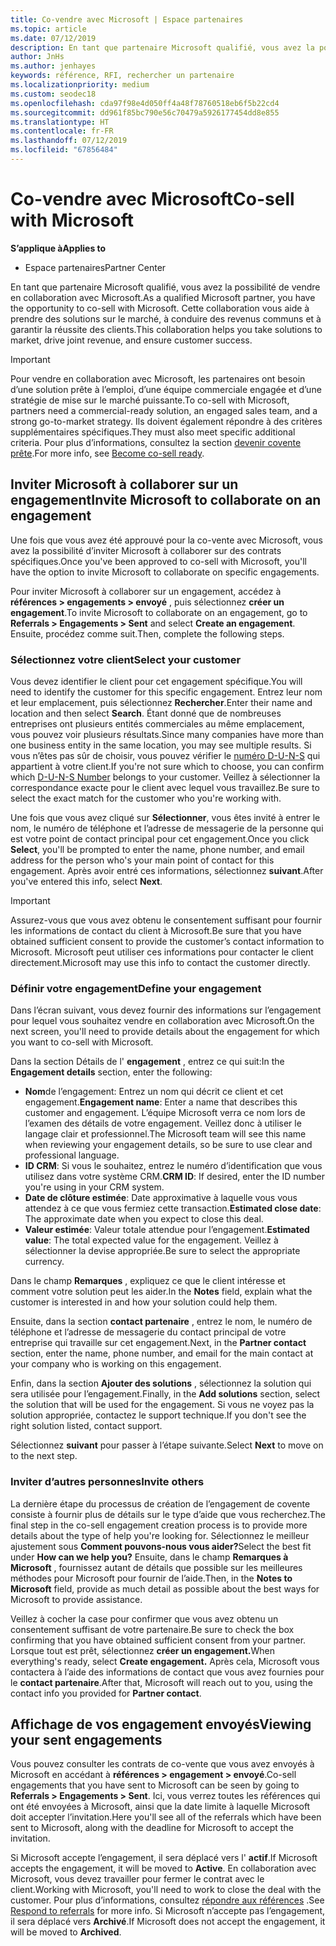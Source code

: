 ```yaml
---
title: Co-vendre avec Microsoft | Espace partenaires
ms.topic: article
ms.date: 07/12/2019
description: En tant que partenaire Microsoft qualifié, vous avez la possibilité de vendre en collaboration avec Microsoft. Cette collaboration vous aide à prendre des solutions sur le marché, à conduire des revenus communs et à garantir la réussite des clients.
author: JnHs
ms.author: jenhayes
keywords: référence, RFI, rechercher un partenaire
ms.localizationpriority: medium
ms.custom: seodec18
ms.openlocfilehash: cda97f98e4d050ff4a48f78760518eb6f5b22cd4
ms.sourcegitcommit: dd961f85bc790e56c70479a5926177454dd8e855
ms.translationtype: HT
ms.contentlocale: fr-FR
ms.lasthandoff: 07/12/2019
ms.locfileid: "67856484"
---
```

# <a name="co-sell-with-microsoft"></a><span data-ttu-id="c0db1-105">Co-vendre avec Microsoft</span><span class="sxs-lookup"><span data-stu-id="c0db1-105">Co-sell with Microsoft</span></span>

<span data-ttu-id="c0db1-106">**S’applique à**</span><span class="sxs-lookup"><span data-stu-id="c0db1-106">**Applies to**</span></span>

-  <span data-ttu-id="c0db1-107">Espace partenaires</span><span class="sxs-lookup"><span data-stu-id="c0db1-107">Partner Center</span></span>

<span data-ttu-id="c0db1-108">En tant que partenaire Microsoft qualifié, vous avez la possibilité de vendre en collaboration avec Microsoft.</span><span class="sxs-lookup"><span data-stu-id="c0db1-108">As a qualified Microsoft partner, you have the opportunity to co-sell with Microsoft.</span></span> <span data-ttu-id="c0db1-109">Cette collaboration vous aide à prendre des solutions sur le marché, à conduire des revenus communs et à garantir la réussite des clients.</span><span class="sxs-lookup"><span data-stu-id="c0db1-109">This collaboration helps you take solutions to market, drive joint revenue, and ensure customer success.</span></span>

> [!IMPORTANT]
> <span data-ttu-id="c0db1-110">Pour vendre en collaboration avec Microsoft, les partenaires ont besoin d’une solution prête à l’emploi, d’une équipe commerciale engagée et d’une stratégie de mise sur le marché puissante.</span><span class="sxs-lookup"><span data-stu-id="c0db1-110">To co-sell with Microsoft, partners need a commercial-ready solution, an engaged sales team, and a strong go-to-market strategy.</span></span> <span data-ttu-id="c0db1-111">Ils doivent également répondre à des critères supplémentaires spécifiques.</span><span class="sxs-lookup"><span data-stu-id="c0db1-111">They must also meet specific additional criteria.</span></span> <span data-ttu-id="c0db1-112">Pour plus d’informations, consultez la section [devenir covente prête](https://partner.microsoft.com/reach-customers/selling-with-microsoft#become-ready).</span><span class="sxs-lookup"><span data-stu-id="c0db1-112">For more info, see [Become co-sell ready](https://partner.microsoft.com/reach-customers/selling-with-microsoft#become-ready).</span></span>

## <a name="invite-microsoft-to-collaborate-on-an-engagement"></a><span data-ttu-id="c0db1-113">Inviter Microsoft à collaborer sur un engagement</span><span class="sxs-lookup"><span data-stu-id="c0db1-113">Invite Microsoft to collaborate on an engagement</span></span>

<span data-ttu-id="c0db1-114">Une fois que vous avez été approuvé pour la co-vente avec Microsoft, vous avez la possibilité d’inviter Microsoft à collaborer sur des contrats spécifiques.</span><span class="sxs-lookup"><span data-stu-id="c0db1-114">Once you've been approved to co-sell with Microsoft, you'll have the option to invite Microsoft to collaborate on specific engagements.</span></span>

<span data-ttu-id="c0db1-115">Pour inviter Microsoft à collaborer sur un engagement, accédez à **références > engagements > envoyé** , puis sélectionnez **créer un engagement**.</span><span class="sxs-lookup"><span data-stu-id="c0db1-115">To invite Microsoft to collaborate on an engagement, go to **Referrals > Engagements > Sent** and select **Create an engagement**.</span></span> <span data-ttu-id="c0db1-116">Ensuite, procédez comme suit.</span><span class="sxs-lookup"><span data-stu-id="c0db1-116">Then, complete the following steps.</span></span>

### <a name="select-your-customer"></a><span data-ttu-id="c0db1-117">Sélectionnez votre client</span><span class="sxs-lookup"><span data-stu-id="c0db1-117">Select your customer</span></span>

<span data-ttu-id="c0db1-118">Vous devez identifier le client pour cet engagement spécifique.</span><span class="sxs-lookup"><span data-stu-id="c0db1-118">You will need to identify the customer for this specific engagement.</span></span> <span data-ttu-id="c0db1-119">Entrez leur nom et leur emplacement, puis sélectionnez **Rechercher**.</span><span class="sxs-lookup"><span data-stu-id="c0db1-119">Enter their name and location and then select **Search**.</span></span> <span data-ttu-id="c0db1-120">Étant donné que de nombreuses entreprises ont plusieurs entités commerciales au même emplacement, vous pouvez voir plusieurs résultats.</span><span class="sxs-lookup"><span data-stu-id="c0db1-120">Since many companies have more than one business entity in the same location, you may see multiple results.</span></span> <span data-ttu-id="c0db1-121">Si vous n’êtes pas sûr de choisir, vous pouvez vérifier le [numéro D-U-N-S](https://www.dnb.com/duns-number.html) qui appartient à votre client.</span><span class="sxs-lookup"><span data-stu-id="c0db1-121">If you're not sure which to choose, you can confirm which [D-U-N-S Number](https://www.dnb.com/duns-number.html) belongs to your customer.</span></span> <span data-ttu-id="c0db1-122">Veillez à sélectionner la correspondance exacte pour le client avec lequel vous travaillez.</span><span class="sxs-lookup"><span data-stu-id="c0db1-122">Be sure to select the exact match for the customer who you're working with.</span></span> 

<span data-ttu-id="c0db1-123">Une fois que vous avez cliqué sur **Sélectionner**, vous êtes invité à entrer le nom, le numéro de téléphone et l’adresse de messagerie de la personne qui est votre point de contact principal pour cet engagement.</span><span class="sxs-lookup"><span data-stu-id="c0db1-123">Once you click **Select**, you'll be prompted to enter the name, phone number, and email address for the person who's your main point of contact for this engagement.</span></span> <span data-ttu-id="c0db1-124">Après avoir entré ces informations, sélectionnez **suivant**.</span><span class="sxs-lookup"><span data-stu-id="c0db1-124">After you've entered this info, select **Next**.</span></span>

> [!IMPORTANT]
> <span data-ttu-id="c0db1-125">Assurez-vous que vous avez obtenu le consentement suffisant pour fournir les informations de contact du client à Microsoft.</span><span class="sxs-lookup"><span data-stu-id="c0db1-125">Be sure that you have obtained sufficient consent to provide the customer’s contact information to Microsoft.</span></span> <span data-ttu-id="c0db1-126">Microsoft peut utiliser ces informations pour contacter le client directement.</span><span class="sxs-lookup"><span data-stu-id="c0db1-126">Microsoft may use this info to contact the customer directly.</span></span>

### <a name="define-your-engagement"></a><span data-ttu-id="c0db1-127">Définir votre engagement</span><span class="sxs-lookup"><span data-stu-id="c0db1-127">Define your engagement</span></span>

<span data-ttu-id="c0db1-128">Dans l’écran suivant, vous devez fournir des informations sur l’engagement pour lequel vous souhaitez vendre en collaboration avec Microsoft.</span><span class="sxs-lookup"><span data-stu-id="c0db1-128">On the next screen, you'll need to provide details about the engagement for which you want to co-sell with Microsoft.</span></span>

<span data-ttu-id="c0db1-129">Dans la section Détails de l' **engagement** , entrez ce qui suit:</span><span class="sxs-lookup"><span data-stu-id="c0db1-129">In the **Engagement details** section, enter the following:</span></span>
- <span data-ttu-id="c0db1-130">**Nom**de l’engagement: Entrez un nom qui décrit ce client et cet engagement.</span><span class="sxs-lookup"><span data-stu-id="c0db1-130">**Engagement name**: Enter a name that describes this customer and engagement.</span></span> <span data-ttu-id="c0db1-131">L’équipe Microsoft verra ce nom lors de l’examen des détails de votre engagement. Veillez donc à utiliser le langage clair et professionnel.</span><span class="sxs-lookup"><span data-stu-id="c0db1-131">The Microsoft team will see this name when reviewing your engagement details, so be sure to use clear and professional language.</span></span>
- <span data-ttu-id="c0db1-132">**ID CRM**: Si vous le souhaitez, entrez le numéro d’identification que vous utilisez dans votre système CRM.</span><span class="sxs-lookup"><span data-stu-id="c0db1-132">**CRM ID**: If desired, enter the ID number you're using in your CRM system.</span></span>
- <span data-ttu-id="c0db1-133">**Date de clôture estimée**: Date approximative à laquelle vous vous attendez à ce que vous fermiez cette transaction.</span><span class="sxs-lookup"><span data-stu-id="c0db1-133">**Estimated close date**: The approximate date when you expect to close this deal.</span></span>
- <span data-ttu-id="c0db1-134">**Valeur estimée**: Valeur totale attendue pour l’engagement.</span><span class="sxs-lookup"><span data-stu-id="c0db1-134">**Estimated value**: The total expected value for the engagement.</span></span> <span data-ttu-id="c0db1-135">Veillez à sélectionner la devise appropriée.</span><span class="sxs-lookup"><span data-stu-id="c0db1-135">Be sure to select the appropriate currency.</span></span>

<span data-ttu-id="c0db1-136">Dans le champ **Remarques** , expliquez ce que le client intéresse et comment votre solution peut les aider.</span><span class="sxs-lookup"><span data-stu-id="c0db1-136">In the **Notes** field, explain what the customer is interested in and how your solution could help them.</span></span>

 <span data-ttu-id="c0db1-137">Ensuite, dans la section **contact partenaire** , entrez le nom, le numéro de téléphone et l’adresse de messagerie du contact principal de votre entreprise qui travaille sur cet engagement.</span><span class="sxs-lookup"><span data-stu-id="c0db1-137">Next, in the **Partner contact** section, enter the name, phone number, and email for the main contact at your company who is working on this engagement.</span></span>

<span data-ttu-id="c0db1-138">Enfin, dans la section **Ajouter des solutions** , sélectionnez la solution qui sera utilisée pour l’engagement.</span><span class="sxs-lookup"><span data-stu-id="c0db1-138">Finally, in the **Add solutions** section, select the solution that will be used for the engagement.</span></span> <span data-ttu-id="c0db1-139">Si vous ne voyez pas la solution appropriée, contactez le support technique.</span><span class="sxs-lookup"><span data-stu-id="c0db1-139">If you don't see the right solution listed, contact support.</span></span>

<span data-ttu-id="c0db1-140">Sélectionnez **suivant** pour passer à l’étape suivante.</span><span class="sxs-lookup"><span data-stu-id="c0db1-140">Select **Next** to move on to the next step.</span></span>

### <a name="invite-others"></a><span data-ttu-id="c0db1-141">Inviter d’autres personnes</span><span class="sxs-lookup"><span data-stu-id="c0db1-141">Invite others</span></span>

<span data-ttu-id="c0db1-142">La dernière étape du processus de création de l’engagement de covente consiste à fournir plus de détails sur le type d’aide que vous recherchez.</span><span class="sxs-lookup"><span data-stu-id="c0db1-142">The final step in the co-sell engagement creation process is to provide more details about the type of help you're looking for.</span></span> <span data-ttu-id="c0db1-143">Sélectionnez le meilleur ajustement sous **Comment pouvons-nous vous aider?**</span><span class="sxs-lookup"><span data-stu-id="c0db1-143">Select the best fit under **How can we help you?**</span></span> <span data-ttu-id="c0db1-144">Ensuite, dans le champ **Remarques à Microsoft** , fournissez autant de détails que possible sur les meilleures méthodes pour Microsoft pour fournir de l’aide.</span><span class="sxs-lookup"><span data-stu-id="c0db1-144">Then, in the **Notes to Microsoft** field, provide as much detail as possible about the best ways for Microsoft to provide assistance.</span></span>

<span data-ttu-id="c0db1-145">Veillez à cocher la case pour confirmer que vous avez obtenu un consentement suffisant de votre partenaire.</span><span class="sxs-lookup"><span data-stu-id="c0db1-145">Be sure to check the box confirming that you have obtained sufficient consent from your partner.</span></span> <span data-ttu-id="c0db1-146">Lorsque tout est prêt, sélectionnez **créer un engagement.**</span><span class="sxs-lookup"><span data-stu-id="c0db1-146">When everything's ready, select **Create engagement.**</span></span> <span data-ttu-id="c0db1-147">Après cela, Microsoft vous contactera à l’aide des informations de contact que vous avez fournies pour le **contact partenaire**.</span><span class="sxs-lookup"><span data-stu-id="c0db1-147">After that, Microsoft will reach out to you, using the contact info you provided for **Partner contact**.</span></span>

## <a name="viewing-your-sent-engagements"></a><span data-ttu-id="c0db1-148">Affichage de vos engagement envoyés</span><span class="sxs-lookup"><span data-stu-id="c0db1-148">Viewing your sent engagements</span></span>

<span data-ttu-id="c0db1-149">Vous pouvez consulter les contrats de co-vente que vous avez envoyés à Microsoft en accédant à **références > engagement > envoyé**.</span><span class="sxs-lookup"><span data-stu-id="c0db1-149">Co-sell engagements that you have sent to Microsoft can be seen by going to **Referrals > Engagements > Sent**.</span></span> <span data-ttu-id="c0db1-150">Ici, vous verrez toutes les références qui ont été envoyées à Microsoft, ainsi que la date limite à laquelle Microsoft doit accepter l’invitation.</span><span class="sxs-lookup"><span data-stu-id="c0db1-150">Here you'll see all of the referrals which have been sent to Microsoft, along with the deadline for Microsoft to accept the invitation.</span></span>

<span data-ttu-id="c0db1-151">Si Microsoft accepte l’engagement, il sera déplacé vers l' **actif**.</span><span class="sxs-lookup"><span data-stu-id="c0db1-151">If Microsoft accepts the engagement, it will be moved to **Active**.</span></span> <span data-ttu-id="c0db1-152">En collaboration avec Microsoft, vous devez travailler pour fermer le contrat avec le client.</span><span class="sxs-lookup"><span data-stu-id="c0db1-152">Working with Microsoft, you'll need to work to close the deal with the customer.</span></span> <span data-ttu-id="c0db1-153">Pour plus d’informations, consultez [répondre aux références](responding-to-referrals.md) .</span><span class="sxs-lookup"><span data-stu-id="c0db1-153">See [Respond to referrals](responding-to-referrals.md) for more info.</span></span> <span data-ttu-id="c0db1-154">Si Microsoft n’accepte pas l’engagement, il sera déplacé vers **Archivé**.</span><span class="sxs-lookup"><span data-stu-id="c0db1-154">If Microsoft does not accept the engagement, it will be moved to **Archived**.</span></span>

